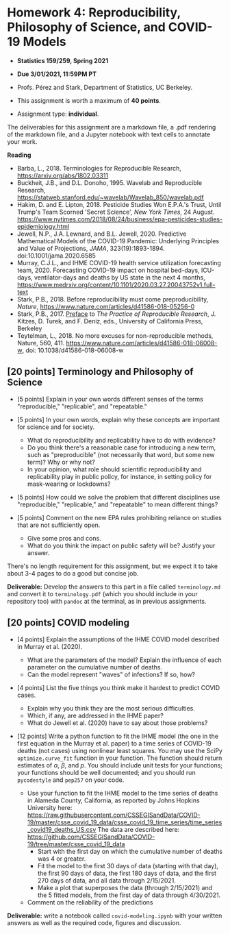 # Homework 4: Reproducibility, Philosophy of Science, and COVID-19 Models

- **Statistics 159/259, Spring 2021**

- **Due 3/01/2021, 11:59PM PT**

- Profs. Pérez and Stark, Department of Statistics, UC Berkeley.

- This assignment is worth a maximum of **40 points**.

- Assignment type: **individual**.

The deliverables for this assignment are a markdown file, a .pdf rendering of the markdown file,
and a Jupyter notebook with text cells to annotate your work.

**Reading**

* Barba, L., 2018. Terminologies for Reproducible Research, https://arxiv.org/abs/1802.03311
* Buckheit, J.B., and D.L. Donoho, 1995. Wavelab and Reproducible Research, https://statweb.stanford.edu/~wavelab/Wavelab_850/wavelab.pdf
* Hakim, D. and E. Lipton, 2018.
Pesticide Studies Won E.P.A.'s Trust, Until Trump's Team Scorned 'Secret Science', _New York Times_,
24 August. https://www.nytimes.com/2018/08/24/business/epa-pesticides-studies-epidemiology.html
* Jewell, N.P.,  J.A. Lewnard,  and B.L. Jewell, 2020.
Predictive Mathematical Models of the COVID-19 Pandemic: Underlying Principles and Value of Projections,
_JAMA_, 323(19):1893-1894. doi:10.1001/jama.2020.6585
* Murray, C.J.L., and IHME COVID-19 health service utilization forecasting team, 2020. Forecasting COVID-19 impact on hospital bed-days, ICU-days, ventilator-days and deaths by US state in the next 4 months,
https://www.medrxiv.org/content/10.1101/2020.03.27.20043752v1.full-text
* Stark, P.B., 2018. Before reproducibility must come preproducibility, _Nature_, https://www.nature.com/articles/d41586-018-05256-0
* Stark, P.B., 2017. [Preface](https://www.practicereproducibleresearch.org/core-chapters/0-preface.html) to _The Practice of Reproducible Research_, J. Kitzes, D. Turek, and F. Deniz, eds., University of California Press, Berkeley
* Teytelman, L., 2018. No more excuses for non-reproducible methods, Nature, 560, 411. https://www.nature.com/articles/d41586-018-06008-w, doi: 10.1038/d41586-018-06008-w

## [20 points] Terminology and Philosophy of Science

+ [5 points] Explain in your own words different senses of the terms "reproducible," "replicable", 
and "repeatable."

+ [5 points] In your own words, explain why these concepts are important for science and for society.
    - What do reproducibility and replicability have to do with evidence?
    - Do you think there's a reasonable case for introducing a new term, such as "preproducible"
(not necessarily that word, but some new term)? Why or why not?
    - In your opinion, what role should scientific reproducibility and replicability play in public policy, for instance, in setting policy for mask-wearing or lockdowns?

+ [5 points] How could we solve the problem that different disciplines
use "reproducible," "replicable," and "repeatable" to mean different things?

+ [5 points] Comment on the new EPA rules prohibiting reliance on studies that are not sufficiently open.
    - Give some pros and cons.
    - What do you think the impact on public safety will be? Justify your answer.

There's no length requirement for this assignment, but we expect it to take
about 3-4 pages to do a good but concise job. 

**Deliverable:** Develop the answers to this part in a file called `terminology.md` and convert it to `terminology.pdf` (which you should include in your repository too) with `pandoc` at the terminal, as in previous assignments.


## [20 points] COVID modeling

+ [4 points] Explain the assumptions of the IHME COVID model described in Murray et al. (2020).
    - What are the parameters of the model? Explain the influence of each parameter on the cumulative number of deaths.
    - Can the model represent "waves" of infections? If so, how?
    
+ [4 points] List the five things you think make it hardest to predict COVID cases. 
    - Explain why you think they are the most serious difficulties.
    - Which, if any, are addressed in the IHME paper?
    - What do Jewell et al. (2020) have to say about those problems?

+ [12 points] Write a python function to fit the IHME model (the one in the first equation in the Murray et al. paper)
to a time series of COVID-19 deaths (not cases) using nonlinear 
least squares. You may use the
SciPy `optimize.curve_fit` function in your function. 
The function should return estimates of $\alpha$, $\beta$, and $p$.
You should include unit tests for your functions; your functions should be well documented; and you should run `pycodestyle` and `pep257` on your
code.
    - Use your function to fit the IHME model to the time series of deaths in Alameda County, California, as reported by Johns Hopkins University
here: https://raw.githubusercontent.com/CSSEGISandData/COVID-19/master/csse_covid_19_data/csse_covid_19_time_series/time_series_covid19_deaths_US.csv
The data are described here: https://github.com/CSSEGISandData/COVID-19/tree/master/csse_covid_19_data
        + Start with the first day on which the cumulative number of deaths was 4 or greater.
        + Fit the model to the first 30 days of data (starting with that day), the first 90 days of data, the first 180 days of data, and
the first 270 days of data, and all data through 2/15/2021.
        + Make a plot that superposes the data (through 2/15/2021) and the 5 fitted models, from the first day of data through 4/30/2021.
    - Comment on the reliability of the predictions


**Deliverable:** write a notebook called `covid-modeling.ipynb` with your written answers as well as the required code, figures and discussion.
